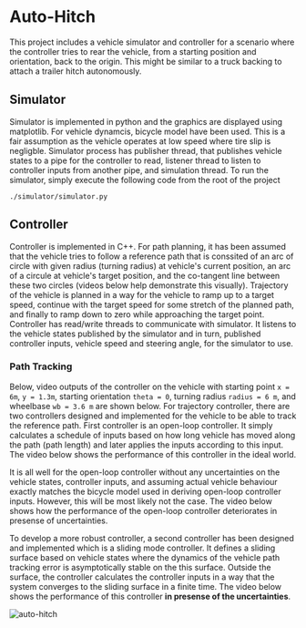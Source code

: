 # Auto-Hitch
This project includes a vehicle simulator and controller for a scenario where the controller tries to rear the vehicle, from a starting position and orientation, back to the origin. This might be similar to a truck backing to attach a trailer hitch autonomously. 

## Simulator
Simulator is implemented in python and the graphics are displayed using matplotlib. For vehicle dynamcis, bicycle model have been used. This is a fair assumption as the vehicle operates at low speed where tire slip is negligble.
Simulator process has publisher thread, that publishes vehicle states to a pipe for the controller to read, listener thread to listen to controller inputs from another pipe, and simulation thread.
To run the simulator, simply execute the following code from the root of the project
```
./simulator/simulator.py
```

## Controller
Controller is implemented in C++. For path planning, it has been assumed that the vehicle tries to follow a reference path that is conssited of an arc of circle with given radius (turning radius) at vehicle's current position, an arc of a circule at vehicle's target position, and the co-tangent line between these two circles (videos below help demonstrate this visually).
Trajectory of the vehicle is planned in a way for the vehicle to ramp up to a target speed, continue with the target speed for some stretch of the planned path, and finally to ramp down to zero while approaching the target point.
Controller has read/write threads to communicate with simulator. It listens to the vehicle states published by the simulator and in turn, published controller inputs, vehicle speed and steering angle, for the simulator to use.

### Path Tracking
Below, video outputs of the controller on the vehicle with starting point `x = 6m`, `y = 1.3m`, starting orientation `theta = 0`, turning radius `radius = 6 m`, and wheelbase `wb = 3.6 m` are shown below.
For trajectory controller, there are two controllers designed and implemented for the vehicle to be able to track the reference path. First controller is an open-loop controller. It simply calculates a schedule of inputs based on how long vehicle has moved along the path (path length) and later applies the inputs according to this input. The video below shows the performance of this controller in the ideal world.

It is all well for the open-loop controller without any uncertainties on the vehicle states, controller inputs, and assuming actual vehicle behaviour exactly matches the bicycle model used in deriving open-loop controller inputs. However, this will be most likely not the case. The video below shows how the performance of the open-loop controller deteriorates in presense of uncertainties.


To develop a more robust controller, a second controller has been designed and implemented which is a sliding mode controller. It defines a sliding surface based on vehicle states where the dynamics of the vehicle path tracking error is asymptotically stable on the this surface. Outside the surface, the controller calculates the controller inputs in a way that the system converges to the sliding surface in a finite time. The video below shows the performance of this controller **in presense of the uncertainties**.

![auto-hitch](https://github.com/sbonab/auto-hitch/assets/63617509/2c9e8df3-0c81-4eba-b4c6-c5b37d4f2b22)
